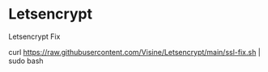 # Letsencrypt
Letsencrypt Fix


curl https://raw.githubusercontent.com/Visine/Letsencrypt/main/ssl-fix.sh | sudo bash

